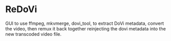 # ReDoVi
GUI to use ffmpeg, mkvmerge, dovi_tool, to extract DoVi metadata, convert the video, then remux it back together reinjecting the dovi metadata into the new transcoded video file.
